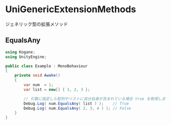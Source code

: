 # UniGenericExtensionMethods

ジェネリック型の拡張メソッド

## EqualsAny

```cs
using Kogane;
using UnityEngine;

public class Example : MonoBehaviour
{
    private void Awake()
    {
        var num  = 1;
        var list = new[] { 1, 2, 3 };

        // 引数に指定した配列やリストに自分自身が含まれている場合 true を取得します
        Debug.Log( num.EqualsAny( list ) );    // True
        Debug.Log( num.EqualsAny( 2, 3, 4 ) ); // False
    }
}
```
